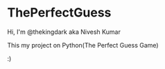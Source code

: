 # ThePerfectGuess
Hi, I'm @thekingdark aka Nivesh Kumar

This my project on Python(The Perfect Guess Game)

:)
